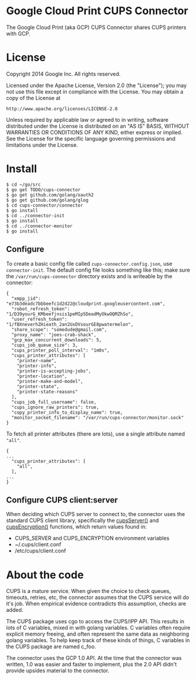 # Google Cloud Print CUPS Connector
The Google Cloud Print (aka GCP) CUPS Connector shares CUPS printers with GCP.

# License
Copyright 2014 Google Inc. All rights reserved.

Licensed under the Apache License, Version 2.0 (the "License");
you may not use this file except in compliance with the License.
You may obtain a copy of the License at

    http://www.apache.org/licenses/LICENSE-2.0

Unless required by applicable law or agreed to in writing, software
distributed under the License is distributed on an "AS IS" BASIS,
WITHOUT WARRANTIES OR CONDITIONS OF ANY KIND, either express or implied.
See the License for the specific language governing permissions and
limitations under the License.

# Install
```
$ cd ~/go/src
$ go get TODO/cups-connector
$ go get github.com/golang/oauth2
$ go get github.com/golang/glog
$ cd cups-connector/connector
$ go install
$ cd ../connector-init
$ go install
$ cd ../connector-monitor
$ go install
```

## Configure
To create a basic config file called `cups-connector.config.json`, use
`connector-init`. The default config file looks something like this; make sure
the `/var/run/cups-connector` directory exists and is writeable by the
connector:

```
{
  "xmpp_jid": "e73b3deadc7bbbeefc1d2d22@cloudprint.googleusercontent.com",
  "robot_refresh_token": "1/D39yourG_KMbeefjnsis1peMIp5DeadMyOkwOQMZhSo",
  "user_refresh_token": "1/fBXneverhZHieath_2an2UxDVsourGE8pwatermelon",
  "share_scope": "somedude@gmail.com",
  "proxy_name": "joes-crab-shack",
  "gcp_max_concurrent_downloads": 5,
  "cups_job_queue_size": 3,
  "cups_printer_poll_interval": "1m0s",
  "cups_printer_attributes": [
    "printer-name",
    "printer-info",
    "printer-is-accepting-jobs",
    "printer-location",
    "printer-make-and-model",
    "printer-state",
    "printer-state-reasons"
  ],
  "cups_job_full_username": false,
  "cups_ignore_raw_printers": true,
  "copy_printer_info_to_display_name": true,
  "monitor_socket_filename": "/var/run/cups-connector/monitor.sock"
}
```

To fetch all printer attributes (there are lots), use a single attribute named
`"all"`.
```
{
...
  "cups_printer_attributes": [
    "all",
  ],
...
}
```

## Configure CUPS client:server
When deciding which CUPS server to connect to, the connector uses the standard
CUPS client library, specifically the
[cupsServer()](https://www.cups.org/documentation.php/doc-1.7/api-cups.html#cupsServer)
and
[cupsEncryption()](https://www.cups.org/documentation.php/doc-1.7/api-cups.html#cupsEncryption)
functions, which return values found in:
- CUPS_SERVER and CUPS_ENCRYPTION environment variables
- ~/.cups/client.conf
- /etc/cups/client.conf

# About the code
CUPS is a mature service. When given the choice to check queues, timeouts,
retries, etc, the connector assumes that the CUPS service will do it's job.
When empirical evidence contradicts this assumption, checks are added.

The CUPS package uses cgo to access the CUPS/IPP API. This results in lots of
C variables, mixed in with golang variables. C variables often require explicit
memory freeing, and often represent the same data as neighboring golang
variables. To help keep track of these kinds of things, C variables in the CUPS
package are named c_foo.

The connector uses the GCP 1.0 API. At the time that the connector was written,
1.0 was easier and faster to implement, plus the 2.0 API didn't provide upsides
material to the connector.
